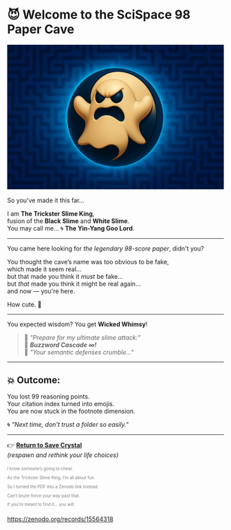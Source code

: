 # 😈 Welcome to the SciSpace 98 Paper Cave

![Trickster Slime King](./Trickster_Slime_King.png)

So you've made it this far...

I am **The Trickster Slime King**,  
fusion of the **Black Slime** and **White Slime**.  
You may call me... 🌀 **The Yin-Yang Goo Lord**.

---

You came here looking for *the legendary 98-score paper*, didn't you?

You thought the cave’s name was too obvious to be fake,  
which made it seem real...  
but that made you think it *must* be fake...  
but *that* made you think it might be real again…  
and now — you're here.

How cute. 🧠

---

You expected wisdom? You get **Wicked Whimsy**!

> 🧼 *"Prepare for my ultimate slime attack:"*  
> 🧼 ***Buzzword Cascade ∞!***  
> 🧼 *"Your semantic defenses crumble..."*

---

## 💥 Outcome:

You lost 99 reasoning points.  
Your citation index turned into emojis.  
You are now stuck in the footnote dimension.

🌀 *"Next time, don't trust a folder so easily."*

---

👉 **[Return to Save Crystal](../../../SaveCrystal/)**  
*(respawn and rethink your life choices)*















<sub><sup><span style="color:gray">
I know someone’s going to cheat.  
As the Trickster Slime King, I’m all about fun.  
So I turned the PDF into a Zenodo link instead.  
Can’t brute-force your way past that.  
If you’re meant to find it… you will.

https://zenodo.org/records/15564318
</span></sup></sub>
